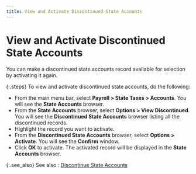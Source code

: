 ```yaml
---
title: View and Activate Discontinued State Accounts
---
```


# View and Activate Discontinued State Accounts 


You can make a discontinued state accounts record available for selection  by activating it again.


{:.steps}
To view and activate discontinued state accounts,  do the following:

- From the main  menu bar, select **Payroll &gt; State Taxes 
 &gt; Accounts**. You will see the **State 
 Accounts** browser.
- From the **State Accounts** browser, select **Options &gt; View Discontinued**. You  will see the **Discontinued State Accounts**  browser listing all the discontinued records.
- Highlight the  record you want to activate.
- From the **Discontinued State Accounts** browser,  select **Options &gt; Activate**.  You will see the **Confirm** window.
- Click **OK** to activate. The activated record  will be displayed in the **State Accounts**  browser.



{:.see_also}
See also
: [Discontinue  State Accounts]({{site.prl_baseurl}}/setup/state-accounts/setup/discontinuing_state_accounts.html)
